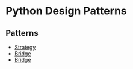 # Python Design Patterns


## Patterns

- [Strategy](./patterns/behavioural/strategy/README.md)
- [Bridge](./patterns/structural/bridge/README.md)
- [Bridge](./patterns/behavioural/observer/README.md)
